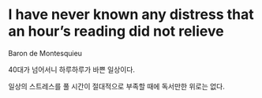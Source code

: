 
# I have never known any distress that an hour’s reading did not relieve

Baron de Montesquieu


40대가 넘어서니 하루하루가 바쁜 일상이다. 

일상의 스트레스를 풀 시간이 절대적으로 부족할 때에 독서만한 위로는 없다. 
